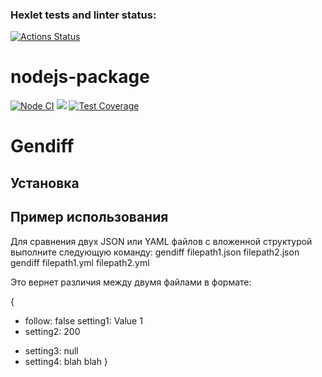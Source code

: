 ### Hexlet tests and linter status:
[![Actions Status](https://github.com/NIA450/frontend-project-46/actions/workflows/hexlet-check.yml/badge.svg)](https://github.com/NIA450/frontend-project-46/actions)

# nodejs-package

[![Node CI](https://github.com/hexlet-boilerplates/nodejs-package/workflows/Node%20CI/badge.svg)](https://github.com/hexlet-boilerplates/nodejs-package/actions)
<a href="https://codeclimate.com/github/NIA450/frontend-project-44/maintainability"><img src="https://api.codeclimate.com/v1/badges/df5e57312bf5c7eb1923/maintainability" /></a>
[![Test Coverage](https://api.codeclimate.com/v1/badges/dfc50c2d88cd46d069c1/test_coverage)](https://codeclimate.com/github/hexlet-boilerplates/nodejs-package/test_coverage)

# Gendiff
## Установка

## Пример использования
Для сравнения двух JSON или YAML файлов с вложенной структурой выполните следующую команду:
gendiff filepath1.json filepath2.json
gendiff filepath1.yml filepath2.yml

Это вернет различия между двумя файлами в формате:

<!-- {
  - follow: false
    host: hexlet.io
  - proxy: 123.234.53.22
  - timeout: 50
  + timeout: 20
  + verbose: true
} -->
{
  - follow: false
    setting1: Value 1
  - setting2: 200
  + setting3: null
  + setting4: blah blah
}